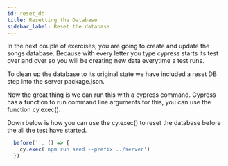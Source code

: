 ```yaml
---
id: reset_db
title: Resetting the Database
sidebar_label: Reset the database
---
```


In the next couple of exercises, you are going to create and update the songs database. Because with every letter you type cypress starts its test over and over so you will be creating new data everytime a test runs.

To clean up the database to its original state we have included a reset DB step into the server package.json.

Now the great thing is we can run this with a cypress command.
Cypress has a function to run command line arguments for this, you can use the function cy.exec(). 

Down below is how you can use the cy.exec() to reset the database before the all the test have started.

```javascript
  before('', () => {
    cy.exec('npm run seed --prefix ../server')
  })
```